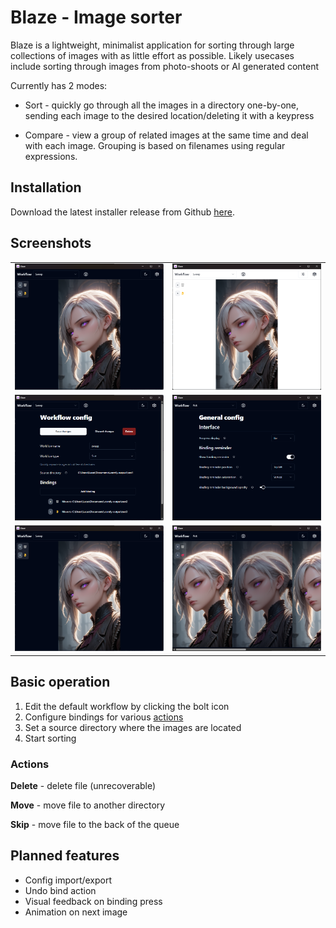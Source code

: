 # Blaze - Image sorter

Blaze is a lightweight, minimalist application for sorting through large collections of images with as little effort as possible.
Likely usecases include sorting through images from photo-shoots or AI generated content

Currently has 2 modes:

- Sort - quickly go through all the images in a directory one-by-one, sending each image to the desired location/deleting it with a keypress

- Compare - view a group of related images at the same time and deal with each image.
  Grouping is based on filenames using regular expressions.

## Installation

Download the latest installer release from Github [here](https://github.com/sqooid/blaze/releases/latest).

## Screenshots

|                                                     |                                                     |
| :-------------------------------------------------: | :-------------------------------------------------: |
| <img src="screenshots/screenshot-00.png" width=500> | <img src="screenshots/screenshot-04.png" width=500> |
| <img src="screenshots/screenshot-01.png" width=500> | <img src="screenshots/screenshot-05.png" width=500> |
| <img src="screenshots/screenshot-02.png" width=500> | <img src="screenshots/screenshot-03.png" width=500> |

## Basic operation

1. Edit the default workflow by clicking the bolt icon
2. Configure bindings for various [actions](#actions)
3. Set a source directory where the images are located
4. Start sorting

### Actions

**Delete** - delete file (unrecoverable)

**Move** - move file to another directory

**Skip** - move file to the back of the queue

## Planned features

- Config import/export
- Undo bind action
- Visual feedback on binding press
- Animation on next image
